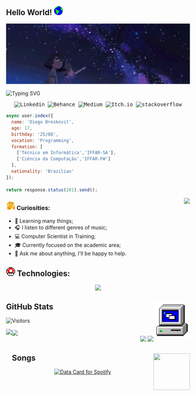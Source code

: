 ## Hello World! <img src="Assets/earth.gif" width="25px" height="25px"/>

<img src="Assets/banner.gif" cite="https://galoupop.tumblr.com/image/145423398021">

![Typing SVG](https://readme-typing-svg.demolab.com?font=Fira+Code&pause=1000&color=9644CD&center=true&vCenter=true&width=1000&lines=Hello%2C+my+name+is+Diego+Breskovit;I+am+Software+Developer;Welcome+to+my+Github+:%29)

<samp>
  <p align="center">
    <a href="https://www.linkedin.com/in/dbreskovit/" target="_blank" style="text-decoration: none;">
        <img src="https://img.shields.io/badge/linkedin-1a1b27?style=for-the-badge&logo=linkedin&logoColor=9644CD" alt="Linkedin">
    </a>
    <a href="https://www.behance.net/dbreskovit" target="_blank" style="text-decoration: none;">
        <img src="https://img.shields.io/badge/Behance-1a1b27?style=for-the-badge&logo=Behance&logoColor=9644CD" alt="Behance">
    </a>
    </a>
        <a href="https://medium.com/@diegobresko" target="_blank" style="text-decoration: none;">
        <img src="https://img.shields.io/badge/medium-1a1b27?style=for-the-badge&logo=medium&logoColor=9644CD" alt="Medium">
    </a>
    </a>
        <a href="https://dbreskovit.itch.io/" target="_blank" style="text-decoration: none;">
        <img src="https://img.shields.io/badge/itch.io-1a1b27?style=for-the-badge&logo=itch.io&logoColor=9644CD" alt="Itch.io">
    </a>
    </a>
        <a href="https://stackoverflow.com/users/20804353/diego-breskovit" target="_blank" style="text-decoration: none;">
        <img src="https://img.shields.io/badge/stackoverflow-1a1b27?style=for-the-badge&logo=stackoverflow&logoColor=9644CD" alt="stackoverflow">
    </a>
  </p>
</samp>

```javascript
async user.index({
  name: 'Diego Breskovit',
  age: 17,
  birthday: '25/08',
  vocation: 'Programming',
  formation: [
    ['Técnico em Informática','IFFAR-SA'],
    ['Ciência da Computação','IFFAR-FW']
  ],
  nationality: 'Brazilian'
});

return response.status(201).send();
```

<a href="https://discord.com/users/855299071673368646">
  <img src="https://lanyard.cnrad.dev/api/855299071673368646?borderRadius=5px&idleMessage=don%27t+click&bg=a&animated=true" align="right">
</a>

### <img src="Assets/hmm.gif" width="25px" height="25px"> Curiosities:

- 🌱  Learning many things;
- 🎧  I listen to different genres of music;
- 💻  Computer Scientist in Training;
- 🎓  Currently focused on the academic area;
- 💬  Ask me about anything, I'll be happy to help.


## <img src="Assets/powerup.gif" width="25px" height="25px"> Technologies:

<p align="center">
  <a href="https://skillicons.dev">
    <img src="https://skillicons.dev/icons?i=java,php,py,c,js,ts,html,css,bootstrap,tailwind,react,nextjs,nodejs,laravel,spring,postman,docker,git&perline=9" />
  </a>
</p>

## GitHub Stats <img src="Assets/PC.gif" width="100px" height="100px" align="right">

![Visitors](https://api.visitorbadge.io/api/visitors?path=https%3A%2F%2Fgithub.com%2Fdbreskovit&label=Views&labelColor=%23141321&countColor=%23fe428e)

<img align="center" src="https://github-readme-activity-graph.vercel.app/graph?username=dbreskovit&theme=rogue&hide_border=true&line=fe428e&bg_color=transparent&title_color=fe428e">

<img align="left" height="400px" src="https://github-readme-stats.vercel.app/api/top-langs/?username=dbreskovit&langs_count=8&theme=transparent&title_color=fe428e&text_color=a9fef7&icon_color=f8d847&hide_border=true">
<div align="right">
<img height="210px" src="https://github-readme-stats.vercel.app/api?username=dbreskovit&show_icons=true&custom_title=Diego's%20Github%20Stats&theme=transparent&title_color=fe428e&text_color=a9fef7&icon_color=f8d847&hide_border=true">
<img height="200px" src="https://github-readme-streak-stats.herokuapp.com/?user=dbreskovit&theme=transparent&border=E4E2E2&stroke=E4E2E2&ring=FE428E&fire=FE428E&currStreakNum=F8D847&sideNums=FE428E&currStreakLabel=F8D847&sideLabels=FE428E&dates=A9FEF7&excludeDaysLabel=A9FEF7&hide_border=true">
</div>

## Songs <img src="https://media3.giphy.com/media/SBPsoblpU8IhYIXWGk/giphy.gif?cid=ecf05e47xuvmorzzg704omcyhkjaatgeag84awrwuluswqsc&ep=v1_gifs_related&rid=giphy.gif" width="100px" height="100px" align="right">

<p align="center">
<a href="https://data-card-for-spotify.herokuapp.com/card?user_id=64yj7wr277h7mbf01u1f5npgx">
  <img src="https://data-card-for-spotify.herokuapp.com/api/card?user_id=64yj7wr277h7mbf01u1f5npgx&custom_title=Spotify&hide_explicit=1" alt="Data Card for Spotify">
</a>
</p>
